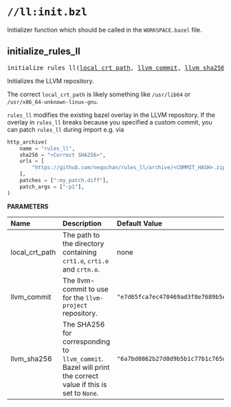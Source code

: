 <!-- Generated with Stardoc: http://skydoc.bazel.build -->

# `//ll:init.bzl`

Initializer function which should be called in the `WORKSPACE.bazel` file.


<a id="#initialize_rules_ll"></a>

## initialize_rules_ll

<pre>
initialize_rules_ll(<a href="#initialize_rules_ll-local_crt_path">local_crt_path</a>, <a href="#initialize_rules_ll-llvm_commit">llvm_commit</a>, <a href="#initialize_rules_ll-llvm_sha256">llvm_sha256</a>)
</pre>

Initializes the LLVM repository.

The correct `local_crt_path` is likely something like `/usr/lib64` or
`/usr/x86_64-unknown-linux-gnu`.

`rules_ll` modifies the existing bazel overlay in the LLVM repository. If
the overlay in `rules_ll` breaks because you specified a custom commit, you
can patch `rules_ll` during import e.g. via

```python
http_archive(
    name = "rules_ll",
    sha256 = "<Correct SHA256>",
    urls = [
        "https://github.com/neqochan/rules_ll/archive/<COMMIT_HASH>.zip"
    ],
    patches = [":my_patch.diff"],
    patch_args = ["-p1"],
)
```


**PARAMETERS**


| Name  | Description | Default Value |
| :------------- | :------------- | :------------- |
| <a id="initialize_rules_ll-local_crt_path"></a>local_crt_path |  The path to the directory containing <code>crt1.o</code>, <code>crti.o</code> and <code>crtn.o</code>.   |  none |
| <a id="initialize_rules_ll-llvm_commit"></a>llvm_commit |  The llvm-commit to use for the <code>llvm-project</code> repository.   |  <code>"e7d65fca7ec470469ad3f8e7689b5e563346e4d7"</code> |
| <a id="initialize_rules_ll-llvm_sha256"></a>llvm_sha256 |  The SHA256 for corresponding to <code>llvm_commit</code>. Bazel will print the correct value if this is set to <code>None</code>.   |  <code>"6a7bd0862b27d0d9b5b1c77b1c765dea32a5d9be9f01a8cc53a909e50555ff27"</code> |
